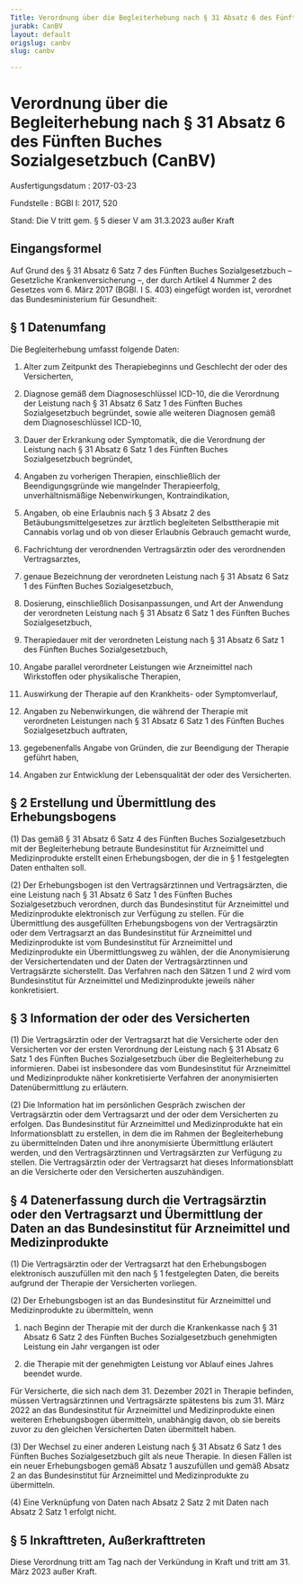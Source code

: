 ```yaml
---
Title: Verordnung über die Begleiterhebung nach § 31 Absatz 6 des Fünften Buches Sozialgesetzbuch
jurabk: CanBV
layout: default
origslug: canbv
slug: canbv

---
```


# Verordnung über die Begleiterhebung nach § 31 Absatz 6 des Fünften Buches Sozialgesetzbuch (CanBV)

Ausfertigungsdatum
:   2017-03-23

Fundstelle
:   BGBl I: 2017, 520

Stand: Die V tritt gem. § 5 dieser V am 31.3.2023 außer Kraft

## Eingangsformel

Auf Grund des § 31 Absatz 6 Satz 7 des Fünften Buches Sozialgesetzbuch
– Gesetzliche Krankenversicherung –, der durch Artikel 4 Nummer 2 des
Gesetzes vom 6. März 2017 (BGBl. I S. 403) eingefügt worden ist,
verordnet das Bundesministerium für Gesundheit:


## § 1 Datenumfang

Die Begleiterhebung umfasst folgende Daten:

1.  Alter zum Zeitpunkt des Therapiebeginns und Geschlecht der oder des
    Versicherten,


2.  Diagnose gemäß dem Diagnoseschlüssel ICD-10, die die Verordnung der
    Leistung nach § 31 Absatz 6 Satz 1 des Fünften Buches Sozialgesetzbuch
    begründet, sowie alle weiteren Diagnosen gemäß dem Diagnoseschlüssel
    ICD-10,


3.  Dauer der Erkrankung oder Symptomatik, die die Verordnung der Leistung
    nach § 31 Absatz 6 Satz 1 des Fünften Buches Sozialgesetzbuch
    begründet,


4.  Angaben zu vorherigen Therapien, einschließlich der Beendigungsgründe
    wie mangelnder Therapieerfolg, unverhältnismäßige Nebenwirkungen,
    Kontraindikation,


5.  Angaben, ob eine Erlaubnis nach § 3 Absatz 2 des
    Betäubungsmittelgesetzes zur ärztlich begleiteten Selbsttherapie mit
    Cannabis vorlag und ob von dieser Erlaubnis Gebrauch gemacht wurde,


6.  Fachrichtung der verordnenden Vertragsärztin oder des verordnenden
    Vertragsarztes,


7.  genaue Bezeichnung der verordneten Leistung nach § 31 Absatz 6 Satz 1
    des Fünften Buches Sozialgesetzbuch,


8.  Dosierung, einschließlich Dosisanpassungen, und Art der Anwendung der
    verordneten Leistung nach § 31 Absatz 6 Satz 1 des Fünften Buches
    Sozialgesetzbuch,


9.  Therapiedauer mit der verordneten Leistung nach § 31 Absatz 6 Satz 1
    des Fünften Buches Sozialgesetzbuch,


10. Angabe parallel verordneter Leistungen wie Arzneimittel nach
    Wirkstoffen oder physikalische Therapien,


11. Auswirkung der Therapie auf den Krankheits- oder Symptomverlauf,


12. Angaben zu Nebenwirkungen, die während der Therapie mit verordneten
    Leistungen nach § 31 Absatz 6 Satz 1 des Fünften Buches
    Sozialgesetzbuch auftraten,


13. gegebenenfalls Angabe von Gründen, die zur Beendigung der Therapie
    geführt haben,


14. Angaben zur Entwicklung der Lebensqualität der oder des Versicherten.





## § 2 Erstellung und Übermittlung des Erhebungsbogens

(1) Das gemäß § 31 Absatz 6 Satz 4 des Fünften Buches Sozialgesetzbuch
mit der Begleiterhebung betraute Bundesinstitut für Arzneimittel und
Medizinprodukte erstellt einen Erhebungsbogen, der die in § 1
festgelegten Daten enthalten soll.

(2) Der Erhebungsbogen ist den Vertragsärztinnen und Vertragsärzten,
die eine Leistung nach § 31 Absatz 6 Satz 1 des Fünften Buches
Sozialgesetzbuch verordnen, durch das Bundesinstitut für Arzneimittel
und Medizinprodukte elektronisch zur Verfügung zu stellen. Für die
Übermittlung des ausgefüllten Erhebungsbogens von der Vertragsärztin
oder dem Vertragsarzt an das Bundesinstitut für Arzneimittel und
Medizinprodukte ist vom Bundesinstitut für Arzneimittel und
Medizinprodukte ein Übermittlungsweg zu wählen, der die Anonymisierung
der Versichertendaten und der Daten der Vertragsärztinnen und
Vertragsärzte sicherstellt. Das Verfahren nach den Sätzen 1 und 2 wird
vom Bundesinstitut für Arzneimittel und Medizinprodukte jeweils näher
konkretisiert.


## § 3 Information der oder des Versicherten

(1) Die Vertragsärztin oder der Vertragsarzt hat die Versicherte oder
den Versicherten vor der ersten Verordnung der Leistung nach § 31
Absatz 6 Satz 1 des Fünften Buches Sozialgesetzbuch über die
Begleiterhebung zu informieren. Dabei ist insbesondere das vom
Bundesinstitut für Arzneimittel und Medizinprodukte näher
konkretisierte Verfahren der anonymisierten Datenübermittlung zu
erläutern.

(2) Die Information hat im persönlichen Gespräch zwischen der
Vertragsärztin oder dem Vertragsarzt und der oder dem Versicherten zu
erfolgen. Das Bundesinstitut für Arzneimittel und Medizinprodukte hat
ein Informationsblatt zu erstellen, in dem die im Rahmen der
Begleiterhebung zu übermittelnden Daten und ihre anonymisierte
Übermittlung erläutert werden, und den Vertragsärztinnen und
Vertragsärzten zur Verfügung zu stellen. Die Vertragsärztin oder der
Vertragsarzt hat dieses Informationsblatt an die Versicherte oder den
Versicherten auszuhändigen.


## § 4 Datenerfassung durch die Vertragsärztin oder den Vertragsarzt und Übermittlung der Daten an das Bundesinstitut für Arzneimittel und Medizinprodukte

(1) Die Vertragsärztin oder der Vertragsarzt hat den Erhebungsbogen
elektronisch auszufüllen mit den nach § 1 festgelegten Daten, die
bereits aufgrund der Therapie der Versicherten vorliegen.

(2) Der Erhebungsbogen ist an das Bundesinstitut für Arzneimittel und
Medizinprodukte zu übermitteln, wenn

1.  nach Beginn der Therapie mit der durch die Krankenkasse nach § 31
    Absatz 6 Satz 2 des Fünften Buches Sozialgesetzbuch genehmigten
    Leistung ein Jahr vergangen ist oder


2.  die Therapie mit der genehmigten Leistung vor Ablauf eines Jahres
    beendet wurde.



Für Versicherte, die sich nach dem 31. Dezember 2021 in Therapie
befinden, müssen Vertragsärztinnen und Vertragsärzte spätestens bis
zum 31. März 2022 an das Bundesinstitut für Arzneimittel und
Medizinprodukte einen weiteren Erhebungsbogen übermitteln, unabhängig
davon, ob sie bereits zuvor zu den gleichen Versicherten Daten
übermittelt haben.

(3) Der Wechsel zu einer anderen Leistung nach § 31 Absatz 6 Satz 1
des Fünften Buches Sozialgesetzbuch gilt als neue Therapie. In diesen
Fällen ist ein neuer Erhebungsbogen gemäß Absatz 1 auszufüllen und
gemäß Absatz 2 an das Bundesinstitut für Arzneimittel und
Medizinprodukte zu übermitteln.

(4) Eine Verknüpfung von Daten nach Absatz 2 Satz 2 mit Daten nach
Absatz 2 Satz 1 erfolgt nicht.


## § 5 Inkrafttreten, Außerkrafttreten

Diese Verordnung tritt am Tag nach der Verkündung in Kraft und tritt
am 31. März 2023 außer Kraft.

